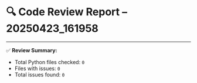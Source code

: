 # 🔍 Code Review Report – 20250423_161958

---

✅ **Review Summary:**
- Total Python files checked: `0`
- Files with issues: `0`
- Total issues found: `0`
